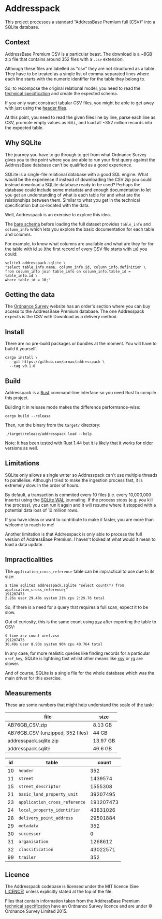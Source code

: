 # Addresspack

This project processes a standard “AddressBase Premium full (CSV)” into a
SQLite database.


## Context

AddressBase Premium CSV is a particular beast. The download is a ~8GB zip
file that contains around 352 files with a `.csv` extension.

Although these files are labelled as "csv" they are not structured as a table.
They have to be treated as a single list of comma-separated lines where each
line starts with the numeric identifier for the table they belong to.

So, to recompose the original relational model, you need to read the
[technical specification] and create the expected schema.

If you only want construct tabular CSV files, you might be able to get away
with just using the [header files].

At this point, you need to read the given files line by line, parse each line
as CSV, promote empty values as `NULL`, and load all ~352 million records into
the expected table.


## Why SQLite

The journey you have to go through to get from what Ordnance Survey gives you
to the point where you are able to run your first query against the
AddressBase database can't be qualified as a good experience.

SQLite is a single-file relational database with a good SQL engine. What would
be the experience if instead of downloading the CSV zip you could instead
download a SQLite database ready to be used? Perhaps the database could
include some metadata and enough documentation to let you get an understanding
of what is each table for and what are the relationships between them. Similar
to what you get in the technical specification but co-located with the data.

Well, Addresspack is an exercise to explore this idea.

The [bare schema](./src/sql/bootstrap.sql) before loading the full dataset
provides `table_info` and `column_info` which lets you explore the basic
documentation for each table and columns.

For example, to know what columns are available and what are they for for the
table with id `10` (the first record of every CSV file starts with `10`) you
could:

```
sqlite3 addresspack.sqlite \
"select table_info.name, column_info.id, column_info.definition \
from column_info join table_info on column_info.table_id = table_info.id \
where table_id = 10;"
```


## Getting the data

The [Ordnance Survey] website has an order's section where you can buy access
to the AddressBase Premium database. The one Addresspack expects is the CSV
with Download as a delivery method.


## Install

There are no pre-build packages or bundles at the moment. You will have to
build it yourself.

```
cargo install \
  --git https://github.com/arnau/addresspack \
  --tag v0.1.0
```

## Build

Addresspack is a [Rust] command-line interface so you need Rust to compile
this project.

Building it in release mode makes the difference performance-wise:

```
cargo build --release
```

Then, run the binary from the `target/` directory:

```
./target/release/addresspack load --help
```


Note: It has been tested with Rust 1.44 but it is likely that it works for
older versions as well.


## Limitations

SQLite only allows a single writer so Addresspack can't use multiple threads
to parallelise. Although I tried to make the ingestion process fast, it is
extremely slow. In the order of hours.

By default, a transaction is commited every 10 files (i.e. every 10,000,000
inserts) using the [SQLite WAL] journaling. If the process stops (e.g. you
kill the process), you can run it again and it will resume where it stopped
with a potential data loss of 10 million rows.

If you have ideas or want to contribute to make it faster, you are more than
welcome to reach to me!

Another limitation is that Addresspack is only able to process the full
version of AddressBase Premium. I haven't looked at what would it mean to load
a data update.

## Impracticalities

The `application_cross_reference` table can be impractical to use due to its
size:

```
$ time sqlite3 addresspack.sqlite "select count(*) from application_cross_reference;"
191207473
2.26s user 29.48s system 21% cpu 2:29.76 total
```

So, if there is a need for a query that requires a full scan, expect it to be
slow.

Out of curiosity, this is the same count using [xsv] after exporting the
table to CSV:

```
$ time xsv count xref.csv
191207473
30.49s user 8.93s system 96% cpu 40.764 total
```

In any case, for more realistic queries like finding records for a particular
`xref_key`, SQLite is lightning fast whilst other means like [xsv] or [rg] are
slower.

And of course, SQLite is a single file for the whole database which was the
main driver for this exercise.


## Measurements

These are some numbers that might help understand the scale of the task:

|file|size|
|----|----|
|AB76GB_CSV.zip|8.13 GB|
|AB76GB_CSV (unzipped, 352 files)|44 GB|
|addresspack.sqlite.zip|13.97 GB|
|addresspack.sqlite|46.6 GB|

|id|table|count|
|--|-----|-----|
|10|`header`|352|
|11|`street`|1439574|
|15|`street_descriptor`|1555308|
|21|`basic_land_property_unit`|39207495|
|23|`application_cross_reference`|191207473|
|24|`local_property_identifier`|43831026|
|28|`delivery_point_address`|29501884|
|29|`metadata`|352|
|30|`successor`|0|
|31|`organisation`|1268612|
|32|`classification`|43022571|
|99|`trailer`|352|


## Licence

The Addresspack codebase is licensed under the MIT licence (See
[LICENCE](./LICENCE)) unless explicitly stated at the top of the file.

Files that contain information taken from the AddressBase Premium [technical
specification] have an Ordnance Survey licence and are under © Ordnance Survey
Limited 2015.


[Ordnance Survey]: https://orders.ordnancesurvey.co.uk/orders/index.html
[technical specification]: https://www.ordnancesurvey.co.uk/documents/product-support/tech-spec/addressbase-premium-technical-specification.pdf
[header files]: http://www.os.uk/docs/product-schemas/addressbase-premium-header-files.zip
[SQLite WAL]: https://www.sqlite.org/wal.html
[xsv]: https://github.com/BurntSushi/xsv/
[rg]: https://github.com/BurntSushi/ripgrep/
[Rust]: https://www.rust-lang.org/
